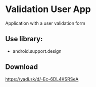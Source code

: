 Validation User App
============================
Application with a user validation form

Use library:
------------
* android.support.design

Download
--------
https://yadi.sk/d/-Ec-6DL4KSRSeA